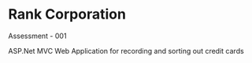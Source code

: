 # Rank Corporation
Assessment - 001

ASP.Net MVC Web Application for recording and sorting out credit cards
